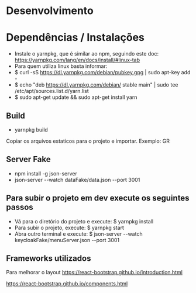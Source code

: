 # Desenvolvimento

# Dependências / Instalações
* Instale o yarnpkg, que é similar ao npm, seguindo este doc: https://yarnpkg.com/lang/en/docs/install/#linux-tab
* Para quem utiliza linux basta informar:
* $ curl -sS https://dl.yarnpkg.com/debian/pubkey.gpg | sudo apt-key add -
* $ echo "deb https://dl.yarnpkg.com/debian/ stable main" | sudo tee /etc/apt/sources.list.d/yarn.list
* $ sudo apt-get update && sudo apt-get install yarn

## Build
* yarnpkg build

Copiar os arquivos estaticos para o projeto e importar. Exemplo: GR

## Server Fake

* npm install -g json-server
* json-server --watch dataFake/data.json --port 3001


## Para subir o projeto em dev execute os seguintes passos
* Vá para o diretório do projeto e execute: $ yarnpkg install
* Para subir o projeto, execute: $ yarnpkg start
* Abra outro terminal e execute: $ json-server --watch keycloakFake/menuServer.json --port 3001

## Frameworks utilizados

Para melhorar o layout
https://react-bootstrap.github.io/introduction.html

https://react-bootstrap.github.io/components.html
